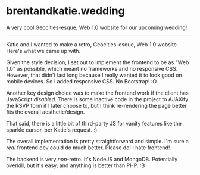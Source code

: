 brentandkatie.wedding
=====================

A very cool Geocities-esque, Web 1.0 wobsite for our upcoming wedding!

----------------------------------------------------------------------

Katie and I wanted to make a retro, Geocities-esque, Web 1.0 wobsite.
Here's what we came up with.

Given the style decision, I set out to implement the frontend to be as
"Web 1.0" as possible, which meant no frameworks and no responsive CSS.
However, that didn't last long because I really wanted it to look good
on mobile devices. So I added responsive CSS. No Bootstrap! :O

Another key design choice was to make the frontend work if the client
has JavaScript _disabled_. There is some inactive code in the project
to AJAXify the RSVP form if I later choose to, but I think re-rendering
the page better fits the overall aesthetic/design.

That said, there is a little bit of third-party JS for vanity features
like the sparkle cursor, per Katie's request. :)

The overall implementation is pretty straightforward and simple. I'm sure
a *real* frontend dev could do much better. Please do! I hate frontend!

The backend is very _non_-retro. It's NodeJS and MongoDB. Potentially
overkill, but it's easy, and anything is better than PHP. :B
